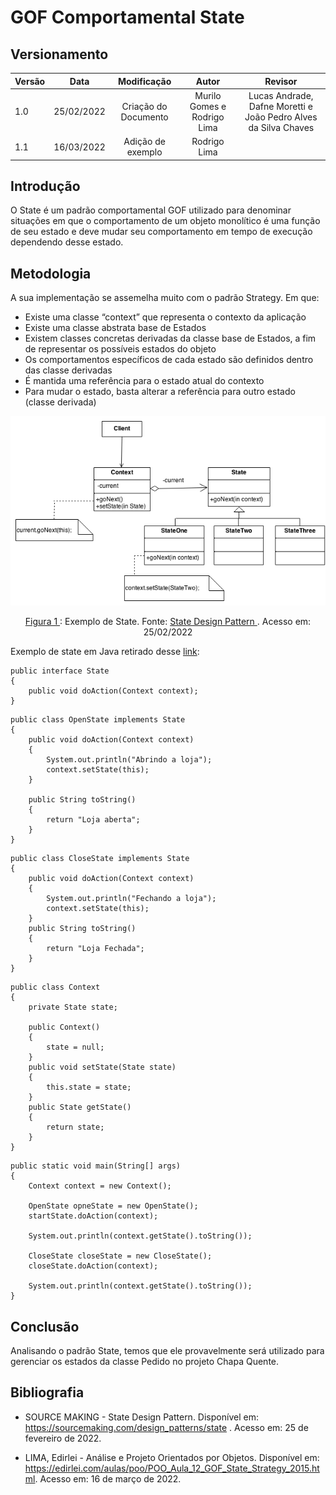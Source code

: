 # GOF Comportamental State

## Versionamento

| Versão |    Data    |     Modificação      | Autor | Revisor |
| ------ | :--------: | :------------------: | :---: | :-----: |
| 1.0    | 25/02/2022 | Criação do Documento | Murilo Gomes e Rodrigo Lima | Lucas Andrade, Dafne Moretti e João Pedro Alves da Silva Chaves |
| 1.1    | 16/03/2022 | Adição de exemplo    | Rodrigo Lima |    |

<!-- NÃO ESQUECER DE ADICIONAR AO "/_sidebar.md" -->

## Introdução
O State é um padrão comportamental GOF utilizado para denominar situações em que o comportamento de um objeto monolítico é uma função de seu estado e deve mudar seu comportamento em tempo de execução dependendo desse estado.

## Metodologia
A sua implementação se assemelha muito com o padrão Strategy. Em que:
 - Existe uma classe “context” que representa o contexto da aplicação
 - Existe uma classe abstrata base de Estados
 - Existem classes concretas derivadas da classe base de Estados, a fim de representar os possíveis estados do objeto
 - Os comportamentos específicos de cada estado são definidos dentro das classe derivadas
 - É mantida uma referência para o estado atual do contexto
 - Para mudar o estado, basta alterar a referência para outro estado (classe derivada)

![Exemplo de Visitor](../../assets/images/state.png)

<figcaption style="text-align: center"><a href="../../assets/images/state.png" >Figura 1 </a>: Exemplo de State. Fonte: <a href="https://sourcemaking.com/design_patterns/state" > State Design Pattern
 </a>. Acesso em: 25/02/2022 </figcaption>

Exemplo de state em Java retirado desse [link](https://edirlei.com/aulas/poo/POO_Aula_12_GOF_State_Strategy_2015.html):


```
public interface State  
{
	public void doAction(Context context);  
}

```

```
public class OpenState implements State  
{
	public void doAction(Context context)  
	{
		System.out.println("Abrindo a loja");  
		context.setState(this);  
	}
	
	public String toString()  
	{
		return "Loja aberta";  
	}
}

```

```
public class CloseState implements State  
{
	public void doAction(Context context)  
	{
		System.out.println("Fechando a loja");  
		context.setState(this);  
	}
	public String toString()  
	{
		return "Loja Fechada";  
	}
}

```

```
public class Context  
{
	private State state;  

	public Context()  
	{
		state = null;  
	}
	public void setState(State state)  
	{
		this.state = state;  
	}
	public State getState()  
	{
		return state;  
	}
}

```


```
public static void main(String[] args)  
{
	Context context = new Context();  

	OpenState opneState = new OpenState();  
	startState.doAction(context);  

	System.out.println(context.getState().toString());  

	CloseState closeState = new CloseState();  
	closeState.doAction(context);  

	System.out.println(context.getState().toString());  
}

```

## Conclusão
Analisando o padrão State, temos que ele provavelmente será utilizado para gerenciar os estados da classe Pedido no projeto Chapa Quente.

## Bibliografia
* SOURCE MAKING - State Design Pattern. Disponível em: https://sourcemaking.com/design_patterns/state . Acesso em: 25 de fevereiro de 2022.

* LIMA, Edirlei - Análise e Projeto Orientados  por Objetos. Disponível em: https://edirlei.com/aulas/poo/POO_Aula_12_GOF_State_Strategy_2015.html. Acesso em: 16 de março de 2022.
